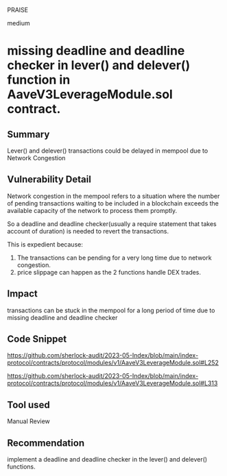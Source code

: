PRAISE

medium

# missing deadline and deadline checker in lever() and delever() function in AaveV3LeverageModule.sol contract.

## Summary
Lever() and delever() transactions could be delayed in mempool due to Network Congestion

## Vulnerability Detail
Network congestion in the mempool refers to a situation where the number of pending transactions waiting to be included in a blockchain exceeds the available capacity of the network to process them promptly.  

So a deadline and deadline checker(usually a require statement that takes account of duration) is needed to revert the transactions. 

This is expedient because:
1. The transactions can be pending for a very long time due to network congestion.
2. price slippage can happen as the 2 functions handle DEX trades.

## Impact
transactions can be stuck in the mempool for a long period of time due to missing deadline and deadline checker

## Code Snippet
https://github.com/sherlock-audit/2023-05-Index/blob/main/index-protocol/contracts/protocol/modules/v1/AaveV3LeverageModule.sol#L252

https://github.com/sherlock-audit/2023-05-Index/blob/main/index-protocol/contracts/protocol/modules/v1/AaveV3LeverageModule.sol#L313
## Tool used

Manual Review

## Recommendation
implement a deadline and deadline checker in the lever() and delever() functions.